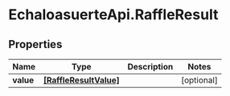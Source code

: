 # EchaloasuerteApi.RaffleResult

## Properties
Name | Type | Description | Notes
------------ | ------------- | ------------- | -------------
**value** | [**[RaffleResultValue]**](RaffleResultValue.md) |  | [optional] 


